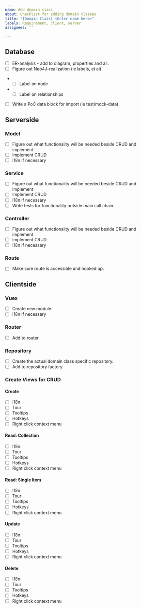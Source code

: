 ```yaml
---
name: Add domain class
about: Checklist for adding domain classes
title: "[Domain Class] <Enter name here>"
labels: Requirement, client, server
assignees: ''

---
```


## Database
- [ ] ER-analysis - add to diagram, properties and all.
- [ ] Figure out Neo4J-realization (ie labels, et al)
- - [ ] Label on node
- - [ ] Label on relationships
- [ ] Write a PoC data block for import (ie test/mock-data)

## Serverside

### Model
- [ ] Figure out what functionality will be needed beside CRUD and implement
- [ ] Implement CRUD
- [ ] I18n if necessary

### Service
- [ ] Figure out what functionality will be needed beside CRUD and implement
- [ ] Implement CRUD
- [ ] I18n if necessary
- [ ] Write tests for functionality outside main call chain.

### Controller
- [ ] Figure out what functionality will be needed beside CRUD and implement
- [ ] Implement CRUD
- [ ] I18n if necessary

### Route
- [ ] Make sure route is accessible and hooked up.

## Clientside

### Vuex
- [ ] Create new module
- [ ] I18n if necessary

### Router
- [ ] Add to router.

### Repository
- [ ] Create the actual domain class specific repository.
- [ ] Add to repository factory

### Create Views for CRUD

#### Create
- [ ] I18n
- [ ] Tour
- [ ] Tooltips
- [ ] Hotkeys
- [ ] Right click context menu

#### Read: Collection
- [ ] I18n
- [ ] Tour
- [ ] Tooltips
- [ ] Hotkeys
- [ ] Right click context menu

#### Read: Single Item
- [ ] I18n
- [ ] Tour
- [ ] Tooltips
- [ ] Hotkeys
- [ ] Right click context menu

#### Update
- [ ] I18n
- [ ] Tour
- [ ] Tooltips
- [ ] Hotkeys
- [ ] Right click context menu

#### Delete
- [ ] I18n
- [ ] Tour
- [ ] Tooltips
- [ ] Hotkeys
- [ ] Right click context menu
